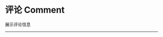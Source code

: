 # 评论 Comment

展示评论信息

---

<script setup>
import CommentBasicUse from "./component/comment-basic-use.md"
import CommentAlign from "./component/comment-align.md"
import CommentNest from "./component/comment-nest.md"
import CommentInput from "./component/comment-input.md"
import CommentApi from "./component/comment-api.md"
</script>

<comment-basic-use />
<comment-align />
<comment-nest />
<comment-input />
<comment-api />
